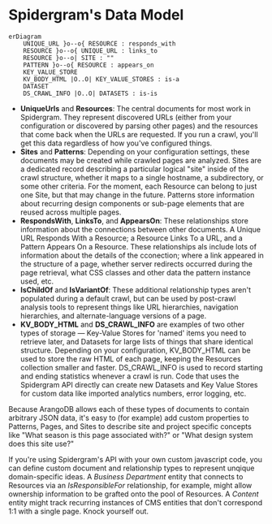 # Spidergram's Data Model

```mermaid
erDiagram
    UNIQUE_URL }o--o{ RESOURCE : responds_with
    RESOURCE }o--o{ UNIQUE_URL : links_to
    RESOURCE }o--o| SITE : ""
    PATTERN }o--o{ RESOURCE : appears_on
    KEY_VALUE_STORE
    KV_BODY_HTML |O..O| KEY_VALUE_STORES : is-a
    DATASET
    DS_CRAWL_INFO |O..O| DATASETS : is-is
```

- **UniqueUrls** and **Resources**: The central documents for most work in Spidergram. They represent discovered URLs (either from your configuration or discovered by parsing other pages) and the resources that come back when the URLs are requested. If you run a crawl, you'll get this data regardless of how you've configured things.
- **Sites** and **Patterns**: Depending on your configuration settings, these documents may be created while crawled pages are analyzed. Sites are a dedicated record describing a particular logical "site" inside of the crawl structure, whether it maps to a single hostname, a subdirectory, or some other criteria. For the moment, each Resource can belong to just one Site, but that may change in the future. Patterns store information about recurring design components or sub-page elements that are reused across multiple pages.
- **RespondsWith**, **LinksTo**, and **AppearsOn**: These relationships store information about the connections between other documents. A Unique URL Responds With a Resource; a Resource Links To a URL, and a Pattern Appears On a Resource. These relationships als include lots of information about the details of the cconection; where a link appeared in the structure of a page, whether server redirects occurred during the page retrieval, what CSS classes and other data the pattern instance used, etc.
- **IsChildOf** and **IsVariantOf**: These additional relationship types aren't populated during a default crawl, but can be used by post-crawl analysis tools to represent things like URL hierarchies, navigation hierarchies, and alternate-language versions of a page.
- **KV_BODY_HTML** and **DS_CRAWL_INFO** are examples of two other types of storage — Key-Value Stores for 'named' items you need to retrieve later, and Datasets for large lists of things that share identical structure. Depending on your configuration, KV_BODY_HTML can be used to store the raw HTML of each page, keeping the Resources collection smaller and faster. DS_CRAWL_INFO is used to record starting and ending statistics whenever a crawl is run. Code that uses the Spidergram API directly can create new Datasets and Key Value Stores for custom data like imported analytics numbers, error logging, etc.

Because ArangoDB allows each of these types of documents to contain arbitrary JSON data, it's easy to (for example) add custom properties to Patterns, Pages, and Sites to describe site and project specific concepts like "What season is this page associated with?" or "What design system does this site use?"

If you're using Spidergram's API with your own custom javascript code, you can define custom document and relationship types to represent unqique domain-specific ideas. A *Business Department* entity that connects to Resources via an *IsResponsibleFor* relationship, for example, might allow ownership information to be grafted onto the pool of Resources. A *Content* entity might track recurring instances of CMS entities that don't correspond 1:1 with a single page. Knock yourself out.
